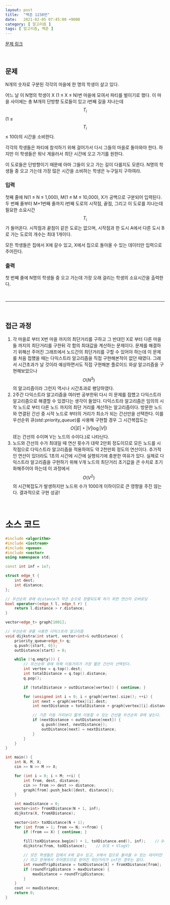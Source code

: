 ```yaml
---
layout: post
title:  "백준 1238번"
date:   2021-02-05 07:45:00 +9000
category: [ 알고리즘 ]
tags: [ 알고리즘, 백준 ]
---
```


[문제 링크](https://www.acmicpc.net/problem/1238)

<br>

## 문제
N개의 숫자로 구분된 각각의 마을에 한 명의 학생이 살고 있다.

어느 날 이 N명의 학생이 X (1 ≤ X ≤ N)번 마을에 모여서 파티를 벌이기로 했다. 이 마을 사이에는 총 M개의 단방향 도로들이 있고 i번째 길을 지나는데 $$T_{i}$$(1 ≤ $$T_{i}$$ ≤ 100)의 시간을 소비한다.

각각의 학생들은 파티에 참석하기 위해 걸어가서 다시 그들의 마을로 돌아와야 한다. 하지만 이 학생들은 워낙 게을러서 최단 시간에 오고 가기를 원한다.

이 도로들은 단방향이기 때문에 아마 그들이 오고 가는 길이 다를지도 모른다. N명의 학생들 중 오고 가는데 가장 많은 시간을 소비하는 학생은 누구일지 구하여라.

### 입력
첫째 줄에 N(1 ≤ N ≤ 1,000), M(1 ≤ M ≤ 10,000), X가 공백으로 구분되어 입력된다. 두 번째 줄부터 M+1번째 줄까지 i번째 도로의 시작점, 끝점, 그리고 이 도로를 지나는데 필요한 소요시간 $$T_{i}$$가 들어온다. 시작점과 끝점이 같은 도로는 없으며, 시작점과 한 도시 A에서 다른 도시 B로 가는 도로의 개수는 최대 1개이다.

모든 학생들은 집에서 X에 갈수 있고, X에서 집으로 돌아올 수 있는 데이터만 입력으로 주어진다.

### 출력
첫 번째 줄에 N명의 학생들 중 오고 가는데 가장 오래 걸리는 학생의 소요시간을 출력한다.

<br>

---

<br>

## 접근 과정
1. 각 마을로 부터 X번 마을 까지의 최단거리를 구하고 그 반대인 X로 부터 다른 마을들 까지의 최단거리를 구한뒤 각 합의 최대값을 계산하는 문제이다. 문제를 해결하기 위해선 주어진 그래프에서 노드간의 최단거리를 구할 수 있어야 하는데 이 문제를 처음 접헀을 때는 다익스트라 알고리즘을 직접 구현해본적이 없던 때였다. 그래서 시간초과가 날 것이라 예상하면서도 직접 구현해본 플로이드 와샬 알고리즘을 구현해보았으나 $$O(N^{3})$$의 알고리즘이라 그런지 역시나 시간초과로 팽당하였다.
2. 2주간 다익스트라 알고리즘을 여러번 공부한뒤 다시 이 문제를 접헀고 다익스트라 알고리즘으로 해결할 수 있겠다는 생각이 들었다. 다익스트라 알고리즘은 임의의 시작 노드로 부터 다른 노드 까지의 최단 거리를 계산하는 알고리즘이다. 방문한 노드와 연결된 간선 중 시작 노드로 부터의 거리가 최소가 되는 간선만을 선택한다. 이를 우선순위 큐(*std::priority_queue*)를 사용해 구현할 경우 그 시간복잡도는 $$O(|E| + |V|\log |V|)$$ (E는 간선의 수이며 V는 노드의 수이다.)로 나타난다.
3. 노드와 간선의 수가 최대일 때 연산 횟수가 대략 2만회 정도이므로 모든 노드를 시작점으로 다익스트라 알고리즘을 적용하여도 약 2천만회 정도의 연산이다. 추가적인 연산이 있더라도 1초의 시간에 시간에 실행되기에 충분한 여유가 있다. 실제로 다익스트라 알고리즘을 구현하기 위해 V개 노드의 최단거리 초기값을 큰 수치로 초기화해주어야 하는데 이 과정에서 $$O(V^{2})$$의 시간복잡도가 발생하지만 노드위 수가 1000개 이하이므로 큰 영향을 주진 않는다. 결과적으로 구현 성공!

<br>

# 소스 코드

```c++
#include <algorithm>
#include <iostream>
#include <queue>
#include <vector>
using namespace std;

const int inf = 1e7;

struct edge_t {
    int dest;
    int distance;
};

// 우선순위 큐에 distance가 작은 순으로 정렬되도록 하기 위한 연산자 오버로딩
bool operator<(edge_t l, edge_t r) {
    return l.distance > r.distance;
}

vector<edge_t> graph[1001];

// 우선순위 큐를 사용한 다익스트라 알고리즘
void dijkstra(int start, vector<int>& outDistance) {
    priority_queue<edge_t> q;
    q.push({start, 0});
    outDistance[start] = 0;

    while (!q.empty()) {
        // 우선순위 큐에 의해 이동거리가 가장 짧은 간선이 선택된다.
        int vertex = q.top().dest;
        int totalDistance = q.top().distance;
        q.pop();

        if (totalDistance > outDistance[vertex]) { continue; }

        for (unsigned int i = 0; i < graph[vertex].size(); ++i) {
            int next = graph[vertex][i].dest;
            int nextDistance = totalDistance + graph[vertex][i].distance;

            // 기존 이동 거리보다 짧게 이동할 수 있는 간선을 우선순위 큐에 넣는다.
            if (nextDistance < outDistance[next]) {
                q.push({next, nextDistance});
                outDistance[next] = nextDistance;
            }
        }
    }
}

int main() {
    int N, M, X;
    cin >> N >> M >> X;

    for (int i = 0; i < M; ++i) {
        int from, dest, distance;
        cin >> from >> dest >> distance;
        graph[from].push_back({dest, distance});
    }

    int maxDistance = 0;
    vector<int> fromXDistance(N + 1, inf);
    dijkstra(X, fromXDistance);

    vector<int> toXDistance(N + 1);
    for (int from = 1; from <= N; ++from) {
        if (from == X) { continue; }
        
        fill(toXDistance.begin() + 1, toXDistance.end(), inf);    // O(V)
        dijkstra(from, toXDistance);    // O(E + VlogV)

        // 모든 학생들은 집에서 X에 갈수 있고, X에서 집으로 돌아올 수 있는 데이터만 입력으로 주어진다.
        // 라고 문제에서 주어졌으므로 얻어진 최단거리가 inf인 경우는 없다.
        int roundTripDistance = toXDistance[X] + fromXDistance[from];
        if (roundTripDistance > maxDistance) {
            maxDistance = roundTripDistance;
        }
    }
    cout << maxDistance;
    return 0;
}
```
